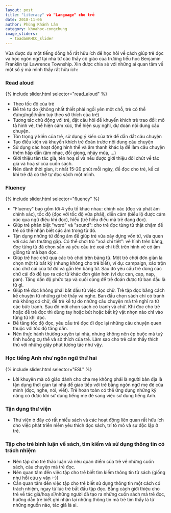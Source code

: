 ```yaml
---
layout: post
title: "Literacy" và "Language" cho trẻ
date: 2018-11-06
author: Phùng Khánh Lâm
category: khoahoc-congchung
image_sliders:
  - toadamKHCC_slider
---
```


Vừa được dự một tiếng đồng hồ rất hữu ích để học hỏi về cách giúp trẻ đọc và học ngôn ngữ tại nhà từ các thầy cô giáo của trường tiểu học Benjamin Franklin tại Lawrence Township. Xin được chia sẻ với những ai quan tâm về một số ý mà mình thấy rất hữu ích:

### Read aloud

{% include slider.html selector="read_aloud" %}

* Theo tốc độ của trẻ
* Để trẻ tự do (không nhất thiết phải ngồi yên một chỗ, trẻ có thể đứng/ngồi/nằm tuỳ theo sở thích của trẻ)
* Tương tác chủ động với trẻ, đặt câu hỏi để khuyến khích trẻ trao đổi: mô tả hình vẽ, thể hiện cảm xúc, thể hiện suy nghĩ, dự đoán nội dung câu chuyện.
* Tôn trọng ý kiến của trẻ, sử dụng ý kiến của trẻ để dẫn dắt câu chuyện
* Tạo điều kiện và khuyến khích trẻ đoán trước nội dung câu chuyện
* Sử dụng các hoạt động hình thể và âm thanh khác lạ để làm câu chuyện thêm hấp dẫn (âm nhạc, đổi giọng, nhảy múa, ...)
* Giới thiệu tên tác giả, tên hoạ sĩ và nếu được giới thiệu đôi chút về tác giả và hoạ sĩ của cuốn sách.
* Nên dành thời gian, ít nhất 15-20 phút mỗi ngày, để đọc cho trẻ, kể cả khi trẻ đã có thể tự đọc sách một mình.

### Fluency

{% include slider.html selector="fluency" %}

* "Fluency" bao gồm tới 4 yếu tố khác nhau: chính xác (đọc và phát âm chính xác), tốc độ (đọc với tốc độ vừa phải), diễn cảm (biểu lộ được cảm xúc qua ngữ điệu khi đọc), hiểu (trẻ hiểu điều mà trẻ đang đọc).
* Giúp trẻ phân biệt "word" và "sound": cho trẻ đọc từng từ thật chậm để trẻ có thể nhận biết các âm trong từ đó.
* Tận dụng những từ đồng âm để giúp trẻ vừa xây dựng vốn từ, vừa quen với các âm thường gặp. Có thể chơi trò "xoá chi tiết": vẽ hình trên bảng, đọc từng từ đã chọn sẵn và yêu cầu trẻ xoá chi tiết trên hình vẽ có âm giống từ mà bạn đọc.
* Giúp trẻ học chữ qua các trò chơi trên bảng từ. Một trò chơi đơn giản là chọn một từ bất kỳ (nhưng không cho trẻ biết), ví dụ: campaign, xáo trộn các chữ cái của từ đó và gắn lên bảng từ. Sau đó yêu cầu trẻ dùng các chữ cái đó để tạo ra các từ khác đơn giản hơn (ví dụ: can, cap, nap, pan). Tăng dần độ phức tạp và cuối cùng để trẻ đoán được từ ban đầu là từ gì.
* Giúp trẻ đọc không phải bắt đầu từ việc đọc chữ. Trẻ tập đọc bằng cách kể chuyện từ những gì trẻ thấy và nghe. Ban đầu chọn sách chỉ có tranh mà không có chữ, để trẻ kể tự do những câu chuyện mà trẻ nghĩ ra từ các bức tranh. Sau đó mới chọn sách có tranh và chữ. Khi đọc cho trẻ hoặc để trẻ đọc thì dùng tay hoặc bút hoặc bất kỳ vật nhọn nào chỉ vào từng từ khi đọc.
* Để tăng tốc độ đọc, yêu cầu trẻ đọc đi đọc lại những câu chuyện quen thuộc với tốc độ tăng dần.
* Nên thực hành thường xuyên tại nhà, nhưng không nên ép buộc mà tuỳ tình huống cụ thể và sở thích của trẻ. Làm sao cho trẻ cảm thấy thích thú với những giây phút tương tác như vậy.

### Học tiếng Anh như ngôn ngữ thứ hai

{% include slider.html selector="ESL" %}

* Lời khuyên mà cô giáo dành cho cha mẹ không phải là người bản địa là tận dụng thời gian tại nhà để giao tiếp với trẻ bằng ngôn ngữ mẹ đẻ của mình (đọc, nghe, nói, viết). Trẻ hoàn toàn có thể ứng dụng những kỹ năng có được khi sử dụng tiếng mẹ đẻ sang việc sử dụng tiếng Anh.

### Tận dụng thư viện

* Thư viện ở đây có rất nhiều sách và các hoạt động liên quan rất hữu ích cho việc phát triển niềm yêu thích đọc sách, trí tò mò và sự độc lập ở trẻ.

### Tập cho trẻ bình luận về sách, tìm kiếm và sử dụng thông tin có trách nhiệm

* Nên tập cho trẻ thảo luận và nêu quan điểm của trẻ về những cuốn sách, câu chuyện mà trẻ đọc.
* Nên quan tâm đến việc tập cho trẻ biết tìm kiếm thông tin từ sách (giống như hồi cứu y văn :-))
* Cần quan tâm đến việc tập cho trẻ biết sử dụng thông tin một cách có trách nhiệm, ngay từ lúc trẻ bắt đầu tập đọc. Bằng cách giới thiệu cho trẻ về tác giả/hoạ sĩ/những người đã tạo ra những cuốn sách mà trẻ đọc, hướng dẫn trẻ biết ghi nhận lại những thông tin mà trẻ tìm thấy là từ những nguồn nào, tác giả là ai.
